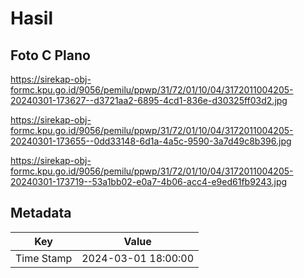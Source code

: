 # Hasil

## Foto C Plano

https://sirekap-obj-formc.kpu.go.id/9056/pemilu/ppwp/31/72/01/10/04/3172011004205-20240301-173627--d3721aa2-6895-4cd1-836e-d30325ff03d2.jpg

https://sirekap-obj-formc.kpu.go.id/9056/pemilu/ppwp/31/72/01/10/04/3172011004205-20240301-173655--0dd33148-6d1a-4a5c-9590-3a7d49c8b396.jpg

https://sirekap-obj-formc.kpu.go.id/9056/pemilu/ppwp/31/72/01/10/04/3172011004205-20240301-173719--53a1bb02-e0a7-4b06-acc4-e9ed61fb9243.jpg


## Metadata

| Key        | Value               |
| ---------- | ------------------- |
| Time Stamp | 2024-03-01 18:00:00 |



